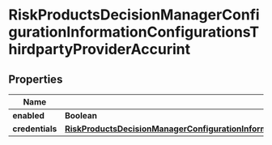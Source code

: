 
# RiskProductsDecisionManagerConfigurationInformationConfigurationsThirdpartyProviderAccurint

## Properties
Name | Type | Description | Notes
------------ | ------------- | ------------- | -------------
**enabled** | **Boolean** |  |  [optional]
**credentials** | [**RiskProductsDecisionManagerConfigurationInformationConfigurationsThirdpartyProviderAccurintCredentials**](RiskProductsDecisionManagerConfigurationInformationConfigurationsThirdpartyProviderAccurintCredentials.md) |  |  [optional]



